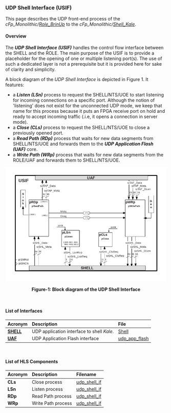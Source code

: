 ### UDP Shell Interface (USIF)

This page describes the UDP front-end process of the _cFp_Monolithic/_[_Role_BrinUp_](./BringUpRole.md)
 to the _cFp_Monolithic/_[_Shell_Kale_](https://github.ibm.com/cloudFPGA/cFDK/blob/master/DOC/Kale.md). 

#### Overview
The _**UDP Shell Interface (USIF)**_ handles the control flow interface between the SHELL and 
the ROLE. The main purpose of the USIF is to provide a placeholder for the opening of one or 
multiple listening port(s). The use of such a dedicated layer is not a prerequisite but it is 
provided here for sake of clarity and simplicity.

A block diagram of the _UDP Shell Interface_ is depicted in Figure 1. It features:
- a _**Listen (LSn)**_ process to request the SHELL/NTS/UOE to start listening for incoming 
connections on a specific port. Although the notion of 'listening' does not exist for the 
unconnected UDP mode, we keep that name for this process because it puts an FPGA receive
port on hold and ready to accept incoming traffic (.i.e, it opens a connection in server mode).
- a _**Close (CLs)**_ process to request the SHELL/NTS/UOE to close a previously opened port.
- a _**Read Path (RDp)**_ process that waits for new data segments from SHELL/NTS/UOE and forwards
them to the _**UDP Application Flash (UAF)**_ core.
- a _**Write Path (WRp)**_ process that waits for new data segments from the ROLE/UAF and forwards 
them to SHELL/NTS/UOE.


![Block diagram of cFp_Monolithic/ROLE/USIF](./imgs/Fig-USIF-Structure.png#center)

<p align="center"><b>Figure-1: Block diagram of the UDP Shell Interface</b></p>
<br>

#### List of Interfaces

| Acronym                             | Description                                | File
|:------------------------------------|:-------------------------------------------|:--------------
| **[SHELL](https://github.ibm.com/cloudFPGA/cFDK/blob/master/DOC/Kale.md)** | UDP application interface to shell _Kale_. | [Shell](https://github.ibm.com/cloudFPGA/cFDK/tree/master/SRA/LIB/SHELL/Kale/Shell.v)
| **[UAF](./UAF.md)**                 | UDP Application Flash interface            | [udp_app_flash](../ROLE/hls/udp_app_flash/src/udp_app_flash.hpp)

<br>

#### List of HLS Components

| Acronym         | Description                    | Filename
|:----------------|:-------------------------------|:--------------
| **CLs**         | Close process                  | [udp_shell_if](../ROLE/hls/udp_shell_if/src/udp_shell_if.cpp)
| **LSn**         | Listen process                 | [udp_shell_if](../ROLE/hls/udp_shell_if/src/udp_shell_if.cpp)
| **RDp**         | Read Path process              | [udp_shell_if](../ROLE/hls/udp_shell_if/src/udp_shell_if.cpp)
| **WRp**         | Write Path process             | [udp_shell_if](../ROLE/hls/udp_shell_if/src/udp_shell_if.cpp)

<br>
